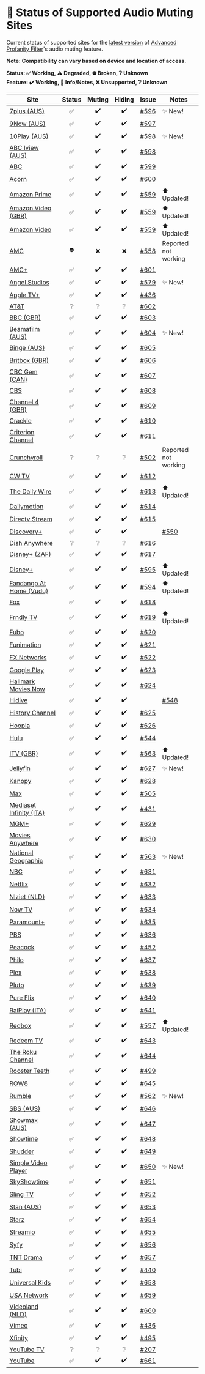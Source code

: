 # 🎥 Status of Supported Audio Muting Sites

Current status of supported sites for the [latest version](https://github.com/FrostCo/AdvancedProfanityFilter/releases/latest) of [Advanced Profanity Filter](https://github.com/FrostCo/AdvancedProfanityFilter#readme)'s audio muting feature.

**Note: Compatibility can vary based on device and location of access.**

**Status: ✅ Working, ⚠️ Degraded, ⛔ Broken, ❔ Unknown**  
**Feature: ✔️ Working, 📝 Info/Notes, ❌ Unsupported, ❔ Unknown**

| Site | Status | Muting | Hiding | Issue | Notes |
|---|:-:|:-:|:-:|---|---|
| [7plus (AUS)](https://7plus.com.au) | ✅ | ✔️ | ✔️ | [#596](https://github.com/FrostCo/AdvancedProfanityFilter/issues/596) | ✨ New! |
| [9Now (AUS)](https://www.9now.com.au) | ✅ | ✔️ | ✔️ | [#597](https://github.com/FrostCo/AdvancedProfanityFilter/issues/597) |  |
| [10Play (AUS)](https://10play.com.au) | ✅ | ✔️ | ✔️ | [#598](https://github.com/FrostCo/AdvancedProfanityFilter/issues/598) | ✨ New! |
| [ABC Iview (AUS)](https://iview.abc.net.au) | ✅ | ✔️ | ✔️ | [#598](https://github.com/FrostCo/AdvancedProfanityFilter/issues/598) |  |
| [ABC](https://abc.com) | ✅ | ✔️ | ✔️ | [#599](https://github.com/FrostCo/AdvancedProfanityFilter/issues/599) |  |
| [Acorn](https://acorn.tv) | ✅ | ✔️ | ✔️ | [#600](https://github.com/FrostCo/AdvancedProfanityFilter/issues/600) |  |
| [Amazon Prime](https://www.primevideo.com) | ✅ | ✔️ | ✔️ | [#559](https://github.com/FrostCo/AdvancedProfanityFilter/issues/559) | ⬆️ Updated! |
| [Amazon Video (GBR)](https://www.amazon.co.uk) | ✅ | ✔️ | ✔️ | [#559](https://github.com/FrostCo/AdvancedProfanityFilter/issues/559) | ⬆️ Updated! |
| [Amazon Video](https://www.amazon.com) | ✅ | ✔️ | ✔️ | [#559](https://github.com/FrostCo/AdvancedProfanityFilter/issues/559) | ⬆️ Updated! |
| [AMC](https://www.amc.com) | ⛔ | ❌ | ❌ | [#558](https://github.com/FrostCo/AdvancedProfanityFilter/issues/558) | Reported not working |
| [AMC+](https://www.amcplus.com) | ✅ | ✔️ | ✔️ | [#601](https://github.com/FrostCo/AdvancedProfanityFilter/issues/601) |  |
| [Angel Studios](https://www.angel.com) | ✅ | ✔️ | ✔️ | [#579](https://github.com/FrostCo/AdvancedProfanityFilter/issues/579) | ✨ New! |
| [Apple TV+](https://tv.apple.com) | ✅ | ✔️ | ✔️ | [#436](https://github.com/FrostCo/AdvancedProfanityFilter/issues/436) |  |
| [AT&T](https://www.att.tv) | ❔ | ❔ | ❔ | [#602](https://github.com/FrostCo/AdvancedProfanityFilter/issues/602) |  |
| [BBC (GBR)](https://www.bbc.co.uk) | ✅ | ✔️ | ✔️ | [#603](https://github.com/FrostCo/AdvancedProfanityFilter/issues/603) |  |
| [Beamafilm (AUS)](https://beamafilm.com) | ✅ | ✔️ | ✔️ | [#604](https://github.com/FrostCo/AdvancedProfanityFilter/issues/604) | ✨ New! |
| [Binge (AUS)](https://binge.com.au) | ✅ | ✔️ | ✔️ | [#605](https://github.com/FrostCo/AdvancedProfanityFilter/issues/605) |  |
| [Britbox (GBR)](https://www.britbox.com) | ✅ | ✔️ | ✔️ | [#606](https://github.com/FrostCo/AdvancedProfanityFilter/issues/606) |  |
| [CBC Gem (CAN)](https://gem.cbc.ca) | ✅ | ✔️ | ✔️ | [#607](https://github.com/FrostCo/AdvancedProfanityFilter/issues/607) |  |
| [CBS](https://www.cbs.com) | ✅ | ✔️ | ✔️ | [#608](https://github.com/FrostCo/AdvancedProfanityFilter/issues/608) |  |
| [Channel 4 (GBR)](https://www.channel4.com) | ✅ | ✔️ | ✔️ | [#609](https://github.com/FrostCo/AdvancedProfanityFilter/issues/609) |  |
| [Crackle](https://www.crackle.com) | ✅ | ✔️ | ✔️ | [#610](https://github.com/FrostCo/AdvancedProfanityFilter/issues/610) |  |
| [Criterion Channel](https://www.criterionchannel.com) | ✅ | ✔️ | ✔️ | [#611](https://github.com/FrostCo/AdvancedProfanityFilter/issues/611) |  |
| [Crunchyroll](https://www.crunchyroll.com) | ❔ | ❔ | ❔ | [#502](https://github.com/FrostCo/AdvancedProfanityFilter/issues/502) | Reported not working |
| [CW TV](https://www.cwtv.com) | ✅ | ✔️ | ✔️ | [#612](https://github.com/FrostCo/AdvancedProfanityFilter/issues/612) |  |
| [The Daily Wire](https://www.dailywire.com) | ✅ | ✔️ | ✔️ | [#613](https://github.com/FrostCo/AdvancedProfanityFilter/issues/613) | ⬆️ Updated! |
| [Dailymotion](https://www.dailymotion.com) | ✅ | ✔️ | ✔️ | [#614](https://github.com/FrostCo/AdvancedProfanityFilter/issues/614) |  |
| [Directv Stream](https://stream.directv.com) | ✅ | ✔️ | ✔️ | [#615](https://github.com/FrostCo/AdvancedProfanityFilter/issues/615) |  |
| [Discovery+](https://www.discoveryplus.com) | ✅ | ✔️ | ✔️ |  | [#550](https://github.com/FrostCo/AdvancedProfanityFilter/issues/550) |
| [Dish Anywhere](https://www.dishanywhere.com) | ❔ | ❔ | ❔ | [#616](https://github.com/FrostCo/AdvancedProfanityFilter/issues/616) |  |
| [Disney+ (ZAF)](https://www.apps.disneyplus.com) | ✅ | ✔️ | ✔️ | [#617](https://github.com/FrostCo/AdvancedProfanityFilter/issues/617) |  |
| [Disney+](https://www.disneyplus.com) | ✅ | ✔️ | ✔️ | [#595](https://github.com/FrostCo/AdvancedProfanityFilter/issues/595) | ⬆️ Updated! |
| [Fandango At Home (Vudu)](https://athome.fandango.com/) | ✅ | ✔️ | ✔️ | [#594](https://github.com/FrostCo/AdvancedProfanityFilter/issues/594) | ⬆️ Updated! |
| [Fox](https://www.fox.com) | ✅ | ✔️ | ✔️ | [#618](https://github.com/FrostCo/AdvancedProfanityFilter/issues/618) |  |
| [Frndly TV](https://watch.frndlytv.com) | ✅ | ✔️ | ✔️ | [#619](https://github.com/FrostCo/AdvancedProfanityFilter/issues/619) | ⬆️ Updated! |
| [Fubo](https://www.fubo.tv) | ✅ | ✔️ | ✔️ | [#620](https://github.com/FrostCo/AdvancedProfanityFilter/issues/620) |  |
| [Funimation](https://www.funimation.com) | ✅ | ✔️ | ✔️ | [#621](https://github.com/FrostCo/AdvancedProfanityFilter/issues/621) |  |
| [FX Networks](https://fxnow.fxnetworks.com) | ✅ | ✔️ | ✔️ | [#622](https://github.com/FrostCo/AdvancedProfanityFilter/issues/622) |  |
| [Google Play](https://play.google.com) | ✅ | ✔️ | ✔️ | [#623](https://github.com/FrostCo/AdvancedProfanityFilter/issues/623) |  |
| [Hallmark Movies Now](https://www.hmnow.com) | ✅ | ✔️ | ✔️ | [#624](https://github.com/FrostCo/AdvancedProfanityFilter/issues/624) |  |
| [Hidive](https://www.hidive.com) | ✅ | ✔️ | ✔️ |  | [#548](https://github.com/FrostCo/AdvancedProfanityFilter/issues/548) |
| [History Channel](https://play.history.com) | ✅ | ✔️ | ✔️ | [#625](https://github.com/FrostCo/AdvancedProfanityFilter/issues/625) |  |
| [Hoopla](https://www.hoopladigital.com) | ✅ | ✔️ | ✔️ | [#626](https://github.com/FrostCo/AdvancedProfanityFilter/issues/626) |  |
| [Hulu](https://www.hulu.com) | ✅ | ✔️ | ✔️ | [#544](https://github.com/FrostCo/AdvancedProfanityFilter/issues/544) |  |
| [ITV (GBR)](https://www.itv.com) | ✅ | ✔️ | ✔️ | [#563](https://github.com/FrostCo/AdvancedProfanityFilter/issues/563) | ⬆️ Updated! |
| [Jellyfin](https://jellyfin.local) | ✅ | ✔️ | ✔️ | [#627](https://github.com/FrostCo/AdvancedProfanityFilter/issues/627) | ✨ New! |
| [Kanopy](https://www.kanopy.com) | ✅ | ✔️ | ✔️ | [#628](https://github.com/FrostCo/AdvancedProfanityFilter/issues/628) |  |
| [Max](https://play.max.com) | ✅ | ✔️ | ✔️ | [#505](https://github.com/FrostCo/AdvancedProfanityFilter/issues/505) |  |
| [Mediaset Infinity (ITA)](https://mediasetinfinity.mediaset.it) | ✅ | ✔️ | ✔️ | [#431](https://github.com/FrostCo/AdvancedProfanityFilter/issues/431) |  |
| [MGM+](https://www.mgmplus.com/) | ✅ | ✔️ | ✔️ | [#629](https://github.com/FrostCo/AdvancedProfanityFilter/issues/629) |  |
| [Movies Anywhere](https://moviesanywhere.com/) | ✅ | ✔️ | ✔️ | [#630](https://github.com/FrostCo/AdvancedProfanityFilter/issues/630) |  |
| [National Geographic](https://www.nationalgeographic.com) | ✅ | ✔️ | ✔️ | [#563](https://github.com/FrostCo/AdvancedProfanityFilter/issues/563) | ✨ New! |
| [NBC](https://www.nbc.com) | ✅ | ✔️ | ✔️ | [#631](https://github.com/FrostCo/AdvancedProfanityFilter/issues/631) |  |
| [Netflix](https://www.netflix.com) | ✅ | ✔️ | ✔️ | [#632](https://github.com/FrostCo/AdvancedProfanityFilter/issues/632) |  |
| [Nlziet (NLD)](https://app.nlziet.nl) | ✅ | ✔️ | ✔️ | [#633](https://github.com/FrostCo/AdvancedProfanityFilter/issues/633) |  |
| [Now TV](https://www.nowtv.com) | ✅ | ✔️ | ✔️ | [#634](https://github.com/FrostCo/AdvancedProfanityFilter/issues/634) |  |
| [Paramount+](https://www.paramountplus.com) | ✅ | ✔️ | ✔️ | [#635](https://github.com/FrostCo/AdvancedProfanityFilter/issues/635) |  |
| [PBS](https://www.pbs.org) | ✅ | ✔️ | ✔️ | [#636](https://github.com/FrostCo/AdvancedProfanityFilter/issues/636) |  |
| [Peacock](https://www.peacocktv.com) | ✅ | ✔️ | ✔️ | [#452](https://github.com/FrostCo/AdvancedProfanityFilter/issues/452) | |
| [Philo](https://www.philo.com) | ✅ | ✔️ | ✔️ | [#637](https://github.com/FrostCo/AdvancedProfanityFilter/issues/637) |  |
| [Plex](https://app.plex.tv) | ✅ | ✔️ | ✔️ | [#638](https://github.com/FrostCo/AdvancedProfanityFilter/issues/638) |  |
| [Pluto](https://pluto.tv) | ✅ | ✔️ | ✔️ | [#639](https://github.com/FrostCo/AdvancedProfanityFilter/issues/639) |  |
| [Pure Flix](https://www.pureflix.com) | ✅ | ✔️ | ✔️ | [#640](https://github.com/FrostCo/AdvancedProfanityFilter/issues/640) |  |
| [RaiPlay (ITA)](https://www.raiplay.it) | ✅ | ✔️ | ✔️ | [#641](https://github.com/FrostCo/AdvancedProfanityFilter/issues/641) |  |
| [Redbox](https://www.redbox.com) | ✅ | ✔️ | ✔️ | [#557](https://github.com/FrostCo/AdvancedProfanityFilter/issues/557) | ⬆️ Updated! |
| [Redeem TV](https://watch.redeemtv.com) | ✅ | ✔️ | ✔️ | [#643](https://github.com/FrostCo/AdvancedProfanityFilter/issues/643) |  |
| [The Roku Channel](https://therokuchannel.roku.com) | ✅ | ✔️ | ✔️ | [#644](https://github.com/FrostCo/AdvancedProfanityFilter/issues/644) |  |
| [Rooster Teeth](https://roosterteeth.com/) | ✅ | ✔️ | ✔️ | [#499](https://github.com/FrostCo/AdvancedProfanityFilter/issues/499) |  |
| [ROW8](https://www.row8.com/) | ✅ | ✔️ | ✔️ | [#645](https://github.com/FrostCo/AdvancedProfanityFilter/issues/645) |  |
| [Rumble](https://rumble.com/) | ✅ | ✔️ | ✔️ | [#562](https://github.com/FrostCo/AdvancedProfanityFilter/discussions/562) | ✨ New! |
| [SBS (AUS)](https://www.sbs.com.au) | ✅ | ✔️ | ✔️ | [#646](https://github.com/FrostCo/AdvancedProfanityFilter/issues/646) |  |
| [Showmax (AUS)](https://www.showmax.com) | ✅ | ✔️ | ✔️ | [#647](https://github.com/FrostCo/AdvancedProfanityFilter/issues/647) |  |
| [Showtime](https://www.showtime.com) | ✅ | ✔️ | ✔️ | [#648](https://github.com/FrostCo/AdvancedProfanityFilter/issues/648) |  |
| [Shudder](https://www.shudder.com) | ✅ | ✔️ | ✔️ | [#649](https://github.com/FrostCo/AdvancedProfanityFilter/issues/649) |  |
| [Simple Video Player](https://simplevideoplayer.com/) | ✅ | ✔️ | ✔️ | [#650](https://github.com/FrostCo/AdvancedProfanityFilter/issues/650) | ✨ New! |
| [SkyShowtime](https://www.skyshowtime.com) | ✅ | ✔️ | ✔️ | [#651](https://github.com/FrostCo/AdvancedProfanityFilter/issues/651) |  |
| [Sling TV](https://watch.sling.com) | ✅ | ✔️ | ✔️ | [#652](https://github.com/FrostCo/AdvancedProfanityFilter/issues/652) |  |
| [Stan (AUS)](https://play.stan.com.au) | ✅ | ✔️ | ✔️ | [#653](https://github.com/FrostCo/AdvancedProfanityFilter/issues/653) |  |
| [Starz](https://www.starz.com) | ✅ | ✔️ | ✔️ | [#654](https://github.com/FrostCo/AdvancedProfanityFilter/issues/654) |  |
| [Streamio](https://web.stremio.com) | ✅ | ✔️ | ✔️ | [#655](https://github.com/FrostCo/AdvancedProfanityFilter/issues/655) |  |
| [Syfy](https://www.syfy.com) | ✅ | ✔️ | ✔️ | [#656](https://github.com/FrostCo/AdvancedProfanityFilter/issues/656) |  |
| [TNT Drama](https://www.tntdrama.com) | ✅ | ✔️ | ✔️ | [#657](https://github.com/FrostCo/AdvancedProfanityFilter/issues/657) |  |
| [Tubi](https://tubitv.com) | ✅ | ✔️ | ✔️ | [#440](https://github.com/FrostCo/AdvancedProfanityFilter/issues/440) |  |
| [Universal Kids](https://www.universalkids.com) | ✅ | ✔️ | ✔️ | [#658](https://github.com/FrostCo/AdvancedProfanityFilter/issues/658) |  |
| [USA Network](https://www.usanetwork.com) | ✅ | ✔️ | ✔️ | [#659](https://github.com/FrostCo/AdvancedProfanityFilter/issues/659) |  |
| [Videoland (NLD)](https://v2.videoland.com) | ✅ | ✔️ | ✔️ | [#660](https://github.com/FrostCo/AdvancedProfanityFilter/issues/660) |  |
| [Vimeo](https://vimeo.com) | ✅ | ✔️ | ✔️ | [#436](https://github.com/FrostCo/AdvancedProfanityFilter/issues/504) |  |
| [Xfinity](https://www.xfinity.com) | ✅ | ✔️ | ✔️ | [#495](https://github.com/FrostCo/AdvancedProfanityFilter/issues/495) |  |
| [YouTube TV](https://tv.youtube.com) | ❔ | ❔ | ❔ | [#207](https://github.com/FrostCo/AdvancedProfanityFilter/issues/207) |  |
| [YouTube](https://www.youtube.com) | ✅ | ✔️ | ✔️ | [#661](https://github.com/FrostCo/AdvancedProfanityFilter/issues/661) |  |
